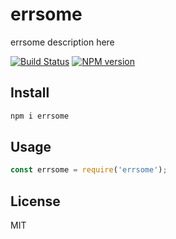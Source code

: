 # errsome

errsome description here

[![Build Status][travis-image]][travis-url]
[![NPM version][npm-image]][npm-url]

## Install

```bash
npm i errsome
```

## Usage

```js
const errsome = require('errsome');
```

## License

MIT

[npm-url]: https://npmjs.org/package/errsome
[npm-image]: https://badge.fury.io/js/errsome.svg
[travis-url]: https://travis-ci.org/astur/errsome
[travis-image]: https://travis-ci.org/astur/errsome.svg?branch=master
